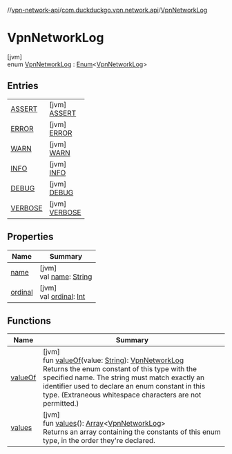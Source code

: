 //[vpn-network-api](../../../index.md)/[com.duckduckgo.vpn.network.api](../index.md)/[VpnNetworkLog](index.md)

# VpnNetworkLog

[jvm]\
enum [VpnNetworkLog](index.md) : [Enum](https://kotlinlang.org/api/latest/jvm/stdlib/kotlin/-enum/index.html)&lt;[VpnNetworkLog](index.md)&gt;

## Entries

| | |
|---|---|
| [ASSERT](-a-s-s-e-r-t/index.md) | [jvm]<br>[ASSERT](-a-s-s-e-r-t/index.md) |
| [ERROR](-e-r-r-o-r/index.md) | [jvm]<br>[ERROR](-e-r-r-o-r/index.md) |
| [WARN](-w-a-r-n/index.md) | [jvm]<br>[WARN](-w-a-r-n/index.md) |
| [INFO](-i-n-f-o/index.md) | [jvm]<br>[INFO](-i-n-f-o/index.md) |
| [DEBUG](-d-e-b-u-g/index.md) | [jvm]<br>[DEBUG](-d-e-b-u-g/index.md) |
| [VERBOSE](-v-e-r-b-o-s-e/index.md) | [jvm]<br>[VERBOSE](-v-e-r-b-o-s-e/index.md) |

## Properties

| Name | Summary |
|---|---|
| [name](-v-e-r-b-o-s-e/index.md#-372974862%2FProperties%2F-547567681) | [jvm]<br>val [name](-v-e-r-b-o-s-e/index.md#-372974862%2FProperties%2F-547567681): [String](https://kotlinlang.org/api/latest/jvm/stdlib/kotlin/-string/index.html) |
| [ordinal](-v-e-r-b-o-s-e/index.md#-739389684%2FProperties%2F-547567681) | [jvm]<br>val [ordinal](-v-e-r-b-o-s-e/index.md#-739389684%2FProperties%2F-547567681): [Int](https://kotlinlang.org/api/latest/jvm/stdlib/kotlin/-int/index.html) |

## Functions

| Name | Summary |
|---|---|
| [valueOf](value-of.md) | [jvm]<br>fun [valueOf](value-of.md)(value: [String](https://kotlinlang.org/api/latest/jvm/stdlib/kotlin/-string/index.html)): [VpnNetworkLog](index.md)<br>Returns the enum constant of this type with the specified name. The string must match exactly an identifier used to declare an enum constant in this type. (Extraneous whitespace characters are not permitted.) |
| [values](values.md) | [jvm]<br>fun [values](values.md)(): [Array](https://kotlinlang.org/api/latest/jvm/stdlib/kotlin/-array/index.html)&lt;[VpnNetworkLog](index.md)&gt;<br>Returns an array containing the constants of this enum type, in the order they're declared. |
